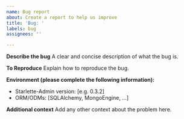 ```yaml
---
name: Bug report
about: Create a report to help us improve
title: 'Bug: '
labels: bug
assignees: ''

---
```


**Describe the bug**
A clear and concise description of what the bug is.

**To Reproduce**
Explain how to reproduce the bug.

**Environment (please complete the following information):**
 - Starlette-Admin version: [e.g. 0.3.2]
 - ORM/ODMs: [SQLAlchemy, MongoEngine, ...]

**Additional context**
Add any other context about the problem here.
